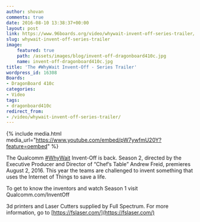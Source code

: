 ```yaml
---
author: shovan
comments: true
date: 2016-08-10 13:38:37+00:00
layout: post
link: https://www.96boards.org/video/whywait-invent-off-series-trailer/
slug: whywait-invent-off-series-trailer
image:
    featured: true
    path: /assets/images/blog/invent-off-dragonboard410c.jpg
    name: invent-off-dragonboard410c.jpg
title: 'The #WhyWait Invent-Off - Series Trailer'
wordpress_id: 16308
Boards:
- DragonBoard 410c
categories:
- Video
tags:
- dragonboard410c
redirect_from:
- /video/whywait-invent-off-series-trailer/
---
```


{% include media.html media_url="https://www.youtube.com/embed/pW7ywfmU20Y?feature=oembed" %}

The Qualcomm [#WhyWait](https://www.youtube.com/results?q=%23WhyWait) Invent-Off is back. Season 2, directed by the Executive Producer and Director of “Chef’s Table” Andrew Freid, premieres August 2, 2016. This year the teams are challenged to invent something that uses the Internet of Things to save a life.

To get to know the inventors and watch Season 1 visit Qualcomm.com/InventOff

3d printers and Laser Cutters supplied by Full Spectrum. For more information, go to [https://fslaser.com/](https://fslaser.com/)
